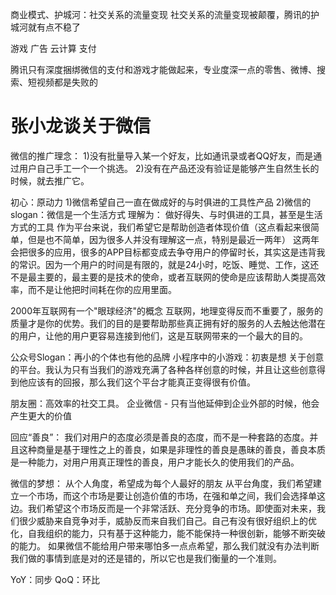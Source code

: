 商业模式、护城河：社交关系的流量变现
社交关系的流量变现被颠覆，腾讯的护城河就有点不稳了

游戏
广告
云计算
支付

腾讯只有深度捆绑微信的支付和游戏才能做起来，专业度深一点的零售、微博、搜索、短视频都是失败的

# 张小龙谈关于微信
微信的推广理念：
1)没有批量导入某一个好友，比如通讯录或者QQ好友，而是通过用户自己手工一个一个挑选。
2)没有在产品还没有验证是能够产生自然生长的时候，就去推广它。

初心：原动力
1)微信希望自己一直在做成好的与时俱进的工具性产品
2)微信的slogan：微信是一个生活方式
理解为：
做好得失、与时俱进的工具，甚至是生活方式的工具
作为平台来说，我们希望它是帮助创造者体现价值（这点看起来很简单，但是也不简单，因为很多人并没有理解这一点，特别是最近一两年）
    这两年会把很多的应用，很多的APP目标都变成去争夺用户的停留时长，其实这是违背我的常识。因为一个用户的时间是有限的，就是24小时，吃饭、睡觉、工作，这还不是最主要的，最主要的是技术的使命，或者互联网的使命是应该帮助人类提高效率，而不是让他把时间耗在你的应用里面。

2000年互联网有一个"眼球经济"的概念
互联网，地理变得反而不重要了，服务的质量才是你的优势。我们的目的是要帮助那些真正拥有好的服务的人去触达他潜在的用户，让他的用户更容易连接到他们，这是互联网带来的一个最大的目的。

公众号Slogan：再小的个体也有他的品牌
小程序中的小游戏：初衷是想 关于创意的平台。我认为只有当我们的游戏充满了各种各样创意的时候，并且让这些创意得到他应该有的回报，那么我们这个平台才能真正变得很有价值。

朋友圈：高效率的社交工具。
企业微信 - 只有当他延伸到企业外部的时候，他会产生更大的价值


回应“善良”：
我们对用户的态度必须是善良的态度，而不是一种套路的态度。并且这种商量是基于理性之上的善良，如果是非理性的善良是愚昧的善良，善良本质是一种能力，对用户用真正理性的善良，用户才能长久的使用我们的产品。


微信的梦想：
从个人角度，希望成为每个人最好的朋友
从平台角度，我们希望建立一个市场，而这个市场是要让创造价值的市场，在强和单之间，我们会选择单这边。我们希望这个市场反而是一个非常活跃、充分竞争的市场。即使面对未来，我们很少威胁来自竞争对手，威胁反而来自我们自己。自己有没有很好组织上的优化，自我组织的能力，只有基于这种能力，能不能保持一种很创新，能够不断突破的能力。
如果微信不能给用户带来哪怕多一点点希望，那么我们就没有办法判断我们做的事情到底是对的还是错的，所以它也是我们衡量的一个准则。



YoY：同步
QoQ：环比